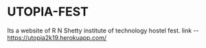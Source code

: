 # UTOPIA-FEST
Its a website of R N Shetty institute of technology hostel fest.
link  --   https://utopia2k19.herokuapp.com/
